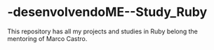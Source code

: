 # -desenvolvendoME--Study_Ruby
This repository has all my projects and studies in Ruby belong the mentoring of Marco Castro.
